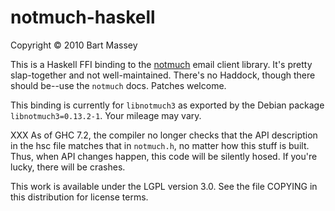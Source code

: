 # notmuch-haskell
Copyright © 2010 Bart Massey

This is a Haskell FFI binding to the
[notmuch](http://notmuchmail.org) email client library.
It's pretty slap-together and not well-maintained.  There's
no Haddock, though there should be--use the `notmuch`
docs. Patches welcome.

This binding is currently for `libnotmuch3` as exported by
the Debian package `libnotmuch3=0.13.2-1`. Your mileage may
vary.

XXX As of GHC 7.2, the compiler no longer checks that the
API description in the hsc file matches that in `notmuch.h`,
no matter how this stuff is built. Thus, when API changes
happen, this code will be silently hosed. If you're lucky,
there will be crashes.

This work is available under the LGPL version 3.0. See the
file COPYING in this distribution for license terms.
